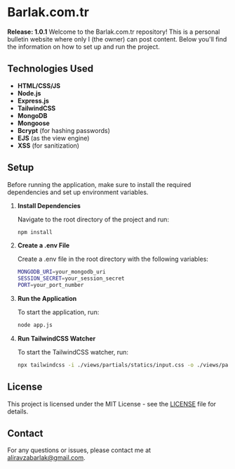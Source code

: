# Barlak.com.tr
**Release: 1.0.1**
Welcome to the Barlak.com.tr repository! This is a personal bulletin website where only I (the owner) can post content. Below you'll find the information on how to set up and run the project.

## Technologies Used

- **HTML/CSS/JS**
- **Node.js**
- **Express.js**
- **TailwindCSS**
- **MongoDB**
- **Mongoose**
- **Bcrypt** (for hashing passwords)
- **EJS** (as the view engine)
- **XSS** (for sanitization)

## Setup

Before running the application, make sure to install the required dependencies and set up environment variables.

1. **Install Dependencies**

   Navigate to the root directory of the project and run:
   ```bash
   npm install

2. **Create a .env File**

   Create a .env file in the root directory with the following variables:
   ```bash
   MONGODB_URI=your_mongodb_uri
   SESSION_SECRET=your_session_secret
   PORT=your_port_number

3. **Run the Application**

   To start the application, run:
   ```bash
   node app.js

4. **Run TailwindCSS Watcher**

   To start the TailwindCSS watcher, run:
   ```bash
   npx tailwindcss -i ./views/partials/statics/input.css -o ./views/partials/statics/index.css --watch

## License

This project is licensed under the MIT License - see the [LICENSE](LICENSE) file for details.

## Contact

For any questions or issues, please contact me at aliravzabarlak@gmail.com.
   
